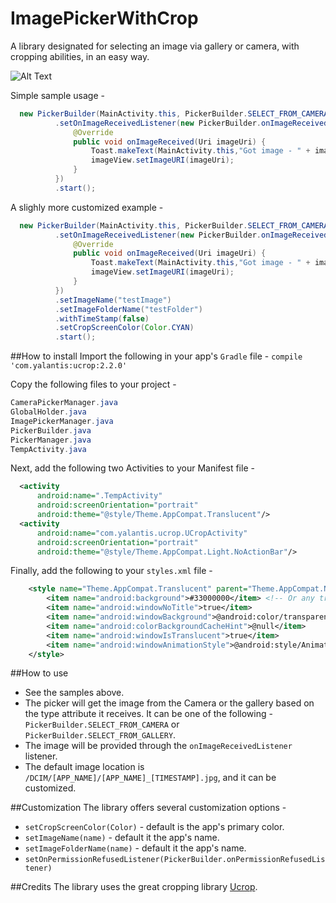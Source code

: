 # ImagePickerWithCrop
A library designated for selecting an image via gallery or camera, with cropping abilities, in an easy way.

![Alt Text](https://github.com/Tofira/ImagePickerWithCrop/blob/master/sampleGif.gif)

Simple sample usage - 

```java
  new PickerBuilder(MainActivity.this, PickerBuilder.SELECT_FROM_CAMERA)
          .setOnImageReceivedListener(new PickerBuilder.onImageReceivedListener() {
              @Override
              public void onImageReceived(Uri imageUri) {
                  Toast.makeText(MainActivity.this,"Got image - " + imageUri,Toast.LENGTH_LONG).show();
                  imageView.setImageURI(imageUri);
              }
          })
          .start();
```

A slighly more customized example - 
```java
  new PickerBuilder(MainActivity.this, PickerBuilder.SELECT_FROM_CAMERA)
          .setOnImageReceivedListener(new PickerBuilder.onImageReceivedListener() {
              @Override
              public void onImageReceived(Uri imageUri) {
                  Toast.makeText(MainActivity.this,"Got image - " + imageUri,Toast.LENGTH_LONG).show();
                  imageView.setImageURI(imageUri);
              }
          })
          .setImageName("testImage")
          .setImageFolderName("testFolder")
          .withTimeStamp(false)
          .setCropScreenColor(Color.CYAN)
          .start();
```

##How to install
Import the following in your app's `Gradle` file - 
```compile 'com.yalantis:ucrop:2.2.0'```

Copy the following files to your project - 
```java
CameraPickerManager.java
GlobalHolder.java
ImagePickerManager.java
PickerBuilder.java
PickerManager.java
TempActivity.java
```

Next, add the following two Activities to your Manifest file - 
```xml
  <activity
      android:name=".TempActivity"
      android:screenOrientation="portrait"
      android:theme="@style/Theme.AppCompat.Translucent"/>
  <activity
      android:name="com.yalantis.ucrop.UCropActivity"
      android:screenOrientation="portrait"
      android:theme="@style/Theme.AppCompat.Light.NoActionBar"/>
```

Finally, add the following to your `styles.xml` file - 
```xml
    <style name="Theme.AppCompat.Translucent" parent="Theme.AppCompat.NoActionBar">
        <item name="android:background">#33000000</item> <!-- Or any transparency or color you need -->
        <item name="android:windowNoTitle">true</item>
        <item name="android:windowBackground">@android:color/transparent</item>
        <item name="android:colorBackgroundCacheHint">@null</item>
        <item name="android:windowIsTranslucent">true</item>
        <item name="android:windowAnimationStyle">@android:style/Animation</item>
    </style>
```
##How to use
* See the samples above.
* The picker will get the image from the Camera or the gallery based on the type attribute it receives. It can be one of the following - 
`PickerBuilder.SELECT_FROM_CAMERA` or `PickerBuilder.SELECT_FROM_GALLERY`.
* The image will be provided through the `onImageReceivedListener` listener.
* The default image location is `/DCIM/[APP_NAME]/[APP_NAME]_[TIMESTAMP].jpg`, and it can be customized.

##Customization
The library offers several customization options - 
* `setCropScreenColor(Color)` - default is the app's primary color.
* `setImageName(name)`  - default it the app's name.
* `setImageFolderName(name)`  - default it the app's name.
* `setOnPermissionRefusedListener(PickerBuilder.onPermissionRefusedListener)`

##Credits
The library uses the great cropping library <a href="https://github.com/Yalantis/uCrop">Ucrop</a>.
